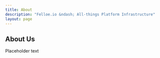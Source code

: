 ```yaml
---
title: About
description: "Felloe.io &ndash; All-things Platform Infrastructure"
layout: page
---
```


## About Us

Placeholder text
